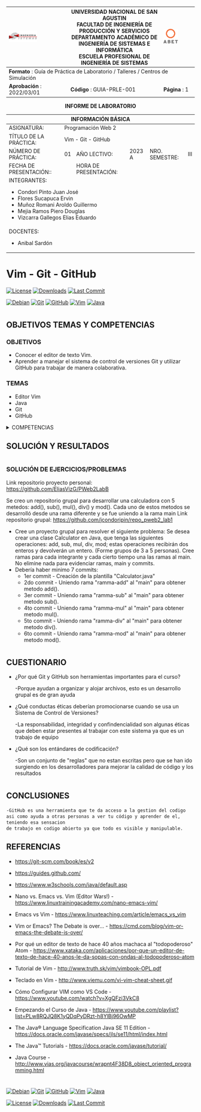 <!-- Template de cabecera -->
<div align="center">
<table>
    <theader>
        <tr>
            <td>
                <img src="https://github.com/rescobedoq/pw2/blob/main/epis.png?raw=true" alt="EPIS" style="width:50%; height:auto"/>
            </td>
            <th>
                <span style="font-weight:bold;">UNIVERSIDAD NACIONAL DE SAN AGUSTIN</span><br />
                <span style="font-weight:bold;">FACULTAD DE INGENIERÍA DE PRODUCCIÓN Y SERVICIOS</span><br />
                <span style="font-weight:bold;">DEPARTAMENTO ACADÉMICO DE INGENIERÍA DE SISTEMAS E INFORMÁTICA</span><br />
                <span style="font-weight:bold;">ESCUELA PROFESIONAL DE INGENIERÍA DE SISTEMAS</span>
            </th>
            <td>
                <img src="https://github.com/rescobedoq/pw2/blob/main/abet.png?raw=true" alt="ABET" style="width:50%; height:auto"/>
            </td>
        </tr>
    </theader>
    <tbody>
        <tr>
            <td colspan="3">
                <span style="font-weight:bold;">Formato
                </span>: Guía de Práctica de Laboratorio / Talleres / Centros de Simulación
            </td>
        </tr>
        <tr>
            <td>
                <span style="font-weight:bold;">Aprobación
                </span>:  2022/03/01
            </td>
            <td>
                <span style="font-weight:bold;">Código
                </span>: GUIA-PRLE-001
            </td>
            <td>
                <span style="font-weight:bold;">Página
                </span>: 1
            </td>
        </tr>
    </tbody>
</table>
</div>

<!-- Información de laboratorio actual -->
<div align="center">
    <span style="font-weight:bold;">INFORME DE LABORATORIO</span><br />
</div>

<table>
    <theader>
        <tr>
            <th colspan="6">INFORMACIÓN BÁSICA</th>
        </tr>
    </theader>
    <tbody>
        <tr>
            <td>ASIGNATURA:</td>
            <td colspan="5">Programación Web 2</td>
        </tr>
        <tr>
            <td>TÍTULO DE LA PRÁCTICA:</td>
            <!-- Campo editable -->
            <td colspan="5">Vim - Git - GitHub</td>
        </tr>
        <tr>
            <td>NÚMERO DE PRÁCTICA:</td>
            <!-- Campo editable -->
            <td>01</td>
            <td>AÑO LECTIVO:</td>
            <!-- Campo editable -->
            <td>2023 A</td>
            <td>NRO. SEMESTRE:</td>
            <td>III</td>
        </tr>
        <tr>
            <td>FECHA DE PRESENTACIÓN::</td>
            <!-- Campo editable -->
            <td>  </td>
            <td>HORA DE PRESENTACIÓN:</td>
            <!-- Campo editable -->
            <td>  </td>
        </tr>
        <tr>
            <td colspan="6">INTEGRANTES:
                <!-- Campo editable -->
                <ul>
                    <!-- Aquí los integrantes del grupo -->
                    <li>Condori Pinto Juan José</li>
                    <li>Flores Sucapuca Ervin</li>
                    <li>Muñoz Romani Aroldo Guillermo</li>
                    <li>Mejia Ramos Piero Douglas</li>
                    <li>Vizcarra Gallegos Elias Eduardo</li>
                </ul>
            </td>
        </tr>
        <tr>
            <td colspan="6">DOCENTES:
                <ul>
                    <li> Anibal Sardón </li>
                </ul>
            </td>
        </tr>
    </tdbody>
</table>

<!-- Campo editable (título de práctica) -->
# Vim - Git - GitHub

[![License][license]][license-file]
[![Downloads][downloads]][releases]
[![Last Commit][last-commit]][releases]

[![Debian][Debian]][debian-site]
[![Git][Git]][git-site]
[![GitHub][GitHub]][github-site]
[![Vim][Vim]][vim-site]
[![Java][Java]][java-site]

#

## OBJETIVOS TEMAS Y COMPETENCIAS

### OBJETIVOS
<!-- Campo editable -->
- Conocer el editor de texto Vim.
- Aprender a manejar el sistema de control de versiones Git y utilizar GitHub para trabajar de manera colaborativa.

### TEMAS
<!-- Campo editable -->
- Editor Vim
- Java
- Git
- GitHub

<details>
<summary>COMPETENCIAS</summary>
<!-- Campo editable -->
- C.c Diseña responsablemente sistemas, componentes o procesos para satisfacer necesidades dentro de restricciones realistas: económicas, medio ambientales, sociales, políticas, éticas, de salud, de seguridad, manufacturación y sostenibilidad.
- C.m Construye responsablemente soluciones siguiendo un proceso adecuado llevando a cabo las pruebas ajustada a los recursos disponibles del cliente.
- C.p Aplica de forma flexible técnicas, métodos, principios, normas, estándares y herramientas de ingeniería necesarias para la construcción de software e implementación de sistemas de información.

</details>

## SOLUCIÓN Y RESULTADOS

#

### SOLUCIÓN DE EJERCICIOS/PROBLEMAS
Link repositorio proyecto personal: https://github.com/EliasVizG/PWeb2LabB
<!-- Aquí los ejercicios propuestos (grupales) -->
Se creo un repositorio grupal para desarrollar una calculadora con 5 metedos: add(), sub(), mul(), div() y mod(). Cada uno de estos metodos se desarrolló desde una rama diferente y se fue uniendo a la rama main 
Link repositorio grupal: https://github.com/jcondoripin/repo_pweb2_lab1
- Cree un proyecto grupal para resolver el siguiente problema: Se desea crear una clase Calculator en Java, que tenga las siguientes operaciones: add, sub, mul, div, mod; estas operaciones recibirán dos enteros y devolverán un entero. (Forme grupos de 3 a 5 personas). Cree ramas para cada integrante y cada cierto tiempo una las ramas al main. No elimine nada para evidenciar ramas, main y commits.
- Debería haber minimo 7 commits:
  - 1er commit - Creación de la plantilla "Calculator.java"
  - 2do commit - Uniendo rama "ramma-add" al "main" para obtener metodo add().
  - 3er commit - Uniendo rama "ramma-sub" al "main" para obtener metodo sub().
  - 4to commit - Uniendo rama "ramma-mul" al "main" para obtener metodo mul().
  - 5to commit - Uniendo rama "ramma-div" al "main" para obtener metodo div().
  - 6to commit - Uniendo rama "ramma-mod" al "main" para obtener metodo mod().

#

## CUESTIONARIO
<!-- Aquí las preguntas del cuestionario -->
- ¿Por qué Git y GitHub son herramientas importantes para el curso?

    -Porque ayudan a organizar y alojar archivos, esto es un desarrollo grupal es de gran ayuda

- ¿Qué conductas éticas deberían promocionarse cuando se usa un Sistema de Control de Versiones?

    -La responsabilidad, integridad y confindencialidad son algunas éticas que deben estar presentes al trabajar con este sistema ya que es un trabajo de equipo

- ¿Qué son los entándares de codificación?

    -Son un conjunto de "reglas" que no estan escritas pero que se han ido surgiendo en los desarrolladores para mejorar la calidad de código y los resultados

#

## CONCLUSIONES
<!-- Aquí las preguntas del cuestionario -->
    -GitHub es una herramienta que te da acceso a la gestion del codigo asi como ayuda a otras personas a ver tu código y aprender de el, teniendo esa sensacion
    de trabajo en codigo abierto ya que todo es visible y manipulable.

## REFERENCIAS
<!-- Campo editable -->
- https://git-scm.com/book/es/v2
- https://guides.github.com/
- https://www.w3schools.com/java/default.asp

- Nano vs. Emacs vs. Vim (Editor Wars!) - https://www.linuxtrainingacademy.com/nano-emacs-vim/
- Emacs vs Vim - https://www.linuxteaching.com/article/emacs_vs_vim
- Vim or Emacs? The Debate is over… - https://cmd.com/blog/vim-or-emacs-the-debate-is-over/
- Por qué un editor de texto de hace 40 años machaca al "todopoderoso" Atom - https://www.xataka.com/aplicaciones/por-que-un-editor-de-texto-de-hace-40-anos-le-da-sopas-con-ondas-al-todopoderoso-atom

- Tutorial de Vim - http://www.truth.sk/vim/vimbook-OPL.pdf
- Teclado en Vim - http://www.viemu.com/vi-vim-cheat-sheet.gif
- Cómo Configurar VIM como VS Code - https://www.youtube.com/watch?v=XgQFzi3VkC8

- Empezando el Curso de Java - https://www.youtube.com/playlist?list=PLw8RQJQ8K1yQDqPyDRzt-h8YlBj96OwMP
- The Java® Language Specification Java SE 11 Edition - https://docs.oracle.com/javase/specs/jls/se11/html/index.html
- The Java™ Tutorials - https://docs.oracle.com/javase/tutorial/
- Java Course - http://www.vias.org/javacourse/wrapnt4F38D8_object_oriented_programming.html

#

[license]: https://img.shields.io/github/license/rescobedoq/pw2?label=rescobedoq
[license-file]: https://github.com/rescobedoq/pw2/blob/main/LICENSE
[downloads]: https://img.shields.io/github/downloads/rescobedoq/pw2/total?label=Downloads
[releases]: https://github.com/rescobedoq/pw2/releases/
[last-commit]: https://img.shields.io/github/last-commit/rescobedoq/pw2?label=Last%20Commit
[Debian]: https://img.shields.io/badge/Debian-D70A53?style=for-the-badge&logo=debian&logoColor=white
[debian-site]: https://www.debian.org/index.es.html
[Git]: https://img.shields.io/badge/git-%23F05033.svg?style=for-the-badge&logo=git&logoColor=white
[git-site]: https://git-scm.com/
[GitHub]: https://img.shields.io/badge/github-%23121011.svg?style=for-the-badge&logo=github&logoColor=white
[github-site]: https://github.com/
[Vim]: https://img.shields.io/badge/VIM-%2311AB00.svg?style=for-the-badge&logo=vim&logoColor=white
[vim-site]: https://www.vim.org/
[Java]: https://img.shields.io/badge/java-%23ED8B00.svg?style=for-the-badge&logo=java&logoColor=white
[java-site]: https://docs.oracle.com/javase/tutorial/

[![Debian][Debian]][debian-site]
[![Git][Git]][git-site]
[![GitHub][GitHub]][github-site]
[![Vim][Vim]][vim-site]
[![Java][Java]][java-site]

[![License][license]][license-file]
[![Downloads][downloads]][releases]
[![Last Commit][last-commit]][releases]
